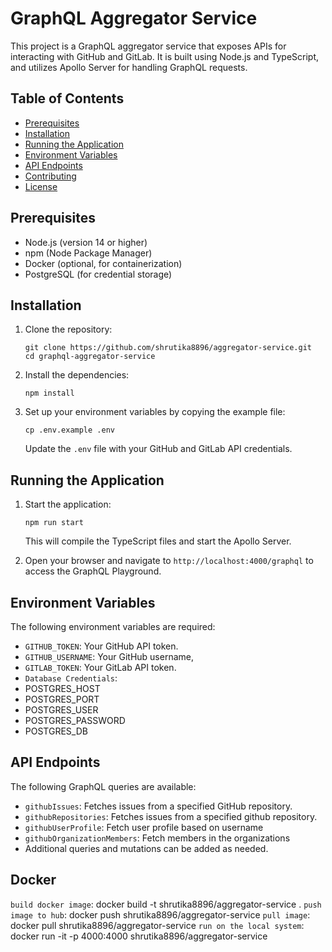 # GraphQL Aggregator Service

This project is a GraphQL aggregator service that exposes APIs for interacting with GitHub and GitLab. It is built using Node.js and TypeScript, and utilizes Apollo Server for handling GraphQL requests.

## Table of Contents

- [Prerequisites](#prerequisites)
- [Installation](#installation)
- [Running the Application](#running-the-application)
- [Environment Variables](#environment-variables)
- [API Endpoints](#api-endpoints)
- [Contributing](#contributing)
- [License](#license)

## Prerequisites

- Node.js (version 14 or higher)
- npm (Node Package Manager)
- Docker (optional, for containerization)
- PostgreSQL (for credential storage)

## Installation

1. Clone the repository:

   ```
   git clone https://github.com/shrutika8896/aggregator-service.git
   cd graphql-aggregator-service
   ```

2. Install the dependencies:

   ```
   npm install
   ```

3. Set up your environment variables by copying the example file:

   ```
   cp .env.example .env
   ```

   Update the `.env` file with your GitHub and GitLab API credentials.

## Running the Application

1. Start the application:

   ```
   npm run start
   ```

   This will compile the TypeScript files and start the Apollo Server.

2. Open your browser and navigate to `http://localhost:4000/graphql` to access the GraphQL Playground.

## Environment Variables

The following environment variables are required:

- `GITHUB_TOKEN`: Your GitHub API token.
- `GITHUB_USERNAME`: Your GitHub username,
- `GITLAB_TOKEN`: Your GitLab API token.
- `Database Credentials`:
-  POSTGRES_HOST
-  POSTGRES_PORT
-  POSTGRES_USER
-  POSTGRES_PASSWORD
-  POSTGRES_DB


## API Endpoints

The following GraphQL queries are available:

- `githubIssues`: Fetches issues from a specified GitHub repository.
- `githubRepositories`: Fetches issues from a specified github repository.
- `githubUserProfile`: Fetch user profile based on username
- `githubOrganizationMembers`: Fetch members in the organizations
- Additional queries and mutations can be added as needed.

## Docker
`build docker image`: docker build -t shrutika8896/aggregator-service .
`push image to hub`: docker push shrutika8896/aggregator-service
`pull image`: docker pull shrutika8896/aggregator-service
`run on the local system`: docker run -it -p 4000:4000 shrutika8896/aggregator-service